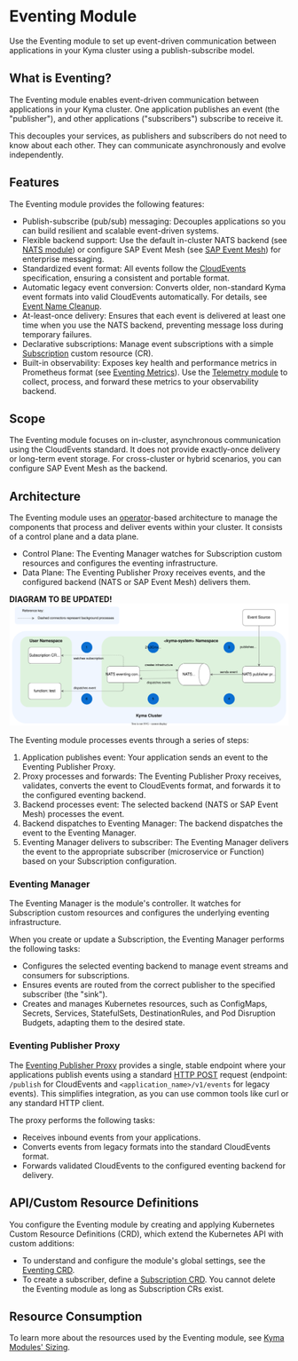 # Eventing Module

Use the Eventing module to set up event-driven communication between applications in your Kyma cluster using a publish-subscribe model.

## What is Eventing?

The Eventing module enables event-driven communication between applications in your Kyma cluster. One application publishes an event (the "publisher"), and other applications ("subscribers") subscribe to receive it.

This decouples your services, as publishers and subscribers do not need to know about each other. They can communicate asynchronously and evolve independently.

## Features

The Eventing module provides the following features:

- Publish-subscribe (pub/sub) messaging: Decouples applications so you can build resilient and scalable event-driven systems.
- Flexible backend support: Use the default in-cluster NATS backend (see [NATS module](https://kyma-project.io/#/nats-manager/user/README)) or configure SAP Event Mesh (see [SAP Event Mesh](https://help.sap.com/docs/event-mesh/event-mesh/what-is-sap-event-mesh?version=Cloud&locale=en-US)) for enterprise messaging.
- Standardized event format: All events follow the [CloudEvents](https://cloudevents.io/) specification, ensuring a consistent and portable format.
- Automatic legacy event conversion: Converts older, non-standard Kyma event formats into valid CloudEvents automatically. For details, see [Event Name Cleanup](evnt-event-names.md#event-name-cleanup).
- At-least-once delivery: Ensures that each event is delivered at least one time when you use the NATS backend, preventing message loss during temporary failures.
- Declarative subscriptions: Manage event subscriptions with a simple [Subscription](./resources/subscription-cr.md) custom resource (CR).
- Built-in observability: Exposes key health and performance metrics in Prometheus format (see [Eventing Metrics](evnt-eventing-metrics.md)). Use the [Telemetry module](https://kyma-project.io/#/telemetry-manager/user/README) to collect, process, and forward these metrics to your observability backend.

## Scope

The Eventing module focuses on in-cluster, asynchronous communication using the CloudEvents standard. It does not provide exactly-once delivery or long-term event storage. For cross-cluster or hybrid scenarios, you can configure SAP Event Mesh as the backend.

## Architecture

The Eventing module uses an [operator](https://kubernetes.io/docs/concepts/extend-kubernetes/operator/)-based architecture to manage the components that process and deliver events within your cluster. It consists of a control plane and a data plane.

- Control Plane: The Eventing Manager watches for Subscription custom resources and configures the eventing infrastructure.
- Data Plane: The Eventing Publisher Proxy receives events, and the configured backend (NATS or SAP Event Mesh) delivers them.

**DIAGRAM TO BE UPDATED!**
![Eventing flow](../assets/evnt-architecture.svg)

<!-- 
1. The Eventing Manager watches the Subscription custom resource. It detects if there are any new incoming events.

2. The Eventing Manager creates an infrastructure for the NATS server.

3. An event source publishes events to the Eventing Publisher Proxy.

4. The Eventing Publisher Proxy sends events to the NATS server.

5. The NATS server dispatches events to the Eventing Manager.

6. The Eventing Manager dispatches events to subscribers (microservices or Functions).-->

The Eventing module processes events through a series of steps:

1. Application publishes event: Your application sends an event to the Eventing Publisher Proxy.
2. Proxy processes and forwards: The Eventing Publisher Proxy receives, validates, converts the event to CloudEvents format, and forwards it to the configured eventing backend.
3. Backend processes event: The selected backend (NATS or SAP Event Mesh) processes the event.
4. Backend dispatches to Eventing Manager: The backend dispatches the event to the Eventing Manager.
5. Eventing Manager delivers to subscriber: The Eventing Manager delivers the event to the appropriate subscriber (microservice or Function) based on your Subscription configuration.

### Eventing Manager

The Eventing Manager is the module's controller. It watches for Subscription custom resources and configures the underlying eventing infrastructure.

When you create or update a Subscription, the Eventing Manager performs the following tasks:

- Configures the selected eventing backend to manage event streams and consumers for subscriptions.
- Ensures events are routed from the correct publisher to the specified subscriber (the "sink").
- Creates and manages Kubernetes resources, such as ConfigMaps, Secrets, Services, StatefulSets, DestinationRules, and Pod Disruption Budgets, adapting them to the desired state.

### Eventing Publisher Proxy

The [Eventing Publisher Proxy](https://github.com/kyma-project/eventing-publisher-proxy) provides a single, stable endpoint where your applications publish events using a standard [HTTP POST](https://www.w3schools.com/tags/ref_httpmethods.asp) request (endpoint: `/publish` for CloudEvents and `<application_name>/v1/events` for legacy events). This simplifies integration, as you can use common tools like curl or any standard HTTP client. 

The proxy performs the following tasks:

- Receives inbound events from your applications.
- Converts events from legacy formats into the standard CloudEvents format.
- Forwards validated CloudEvents to the configured eventing backend for delivery.

## API/Custom Resource Definitions

You configure the Eventing module by creating and applying Kubernetes Custom Resource Definitions (CRD), which extend the Kubernetes API with custom additions:

- To understand and configure the module's global settings, see the [Eventing CRD](./resources/eventing-cr.md).
- To create a subscriber, define a [Subscription CRD](./resources/subscription-cr.md). You cannot delete the Eventing module as long as Subscription CRs exist.

## Resource Consumption

To learn more about the resources used by the Eventing module, see [Kyma Modules' Sizing](https://help.sap.com/docs/btp/sap-business-technology-platform/kyma-modules-sizing?locale=en-US&version=Cloud).

<!-- 
## Glossary
- **Streams and Consumers**
  - `Streams`: A stream stores messages for the published events. Kyma uses only one stream, with _**file**_ storage, for all the events. You can configure the retention and delivery policies for the stream, depending on the use case.
    <= These terms describe the inner workings of the NATS backend. We should update the NATS Backend description in the Architecture topic to explain that a Kyma Subscription maps to a NATS Consumer, and that all events are stored in a single NATS Stream. This connects the user's declarative Subscription to the underlying system behavior.
  - `Consumers`: A consumer reads or consumes the messages from the stream. Kyma Subscription creates one consumer for each specified filter. Kyma uses push-based consumers.
      <= These terms describe the inner workings of the NATS backend. We should update the NATS Backend description in the Architecture topic to explain that a Kyma Subscription maps to a NATS Consumer, and that all events are stored in a single NATS Stream. This connects the user's declarative Subscription to the underlying system behavior.
- **Delivery Guarantees**
  - `at least once` delivery: With NATS JetStream, Kyma ensures that for each event published, all the subscribers subscribed to that event receive the event at least once.
    <= Mentioned in Features
  - `max bytes and discard policy`: NATS JetStream uses these configurations to ensure that no messages are lost when the storage is almost full. By default, Kyma ensures that no new messages are accepted when the storage reaches 90% capacity.
    <= should be mentioned in [Resource Consumption](https://help.sap.com/docs/btp/sap-business-technology-platform/kyma-modules-sizing?locale=en-US&version=Cloud).
     -->
